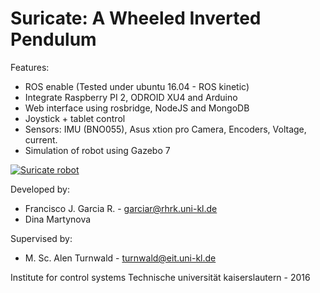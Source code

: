# Suricate: A Wheeled Inverted Pendulum

Features:

- ROS enable (Tested under ubuntu 16.04 - ROS kinetic)
- Integrate Raspberry PI 2, ODROID XU4 and Arduino
- Web interface using rosbridge, NodeJS and MongoDB
- Joystick + tablet control
- Sensors: IMU (BNO055), Asus xtion pro Camera, Encoders, Voltage, current.
- Simulation of robot using Gazebo 7

[![Suricate robot](http://img.youtube.com/vi/Nd9sih3DkKQ/0.jpg)](https://www.youtube.com/watch?v=Nd9sih3DkKQ "Suricate robot")

Developed by:

- Francisco J. Garcia R. - garciar@rhrk.uni-kl.de
- Dina Martynova

Supervised by:
- M. Sc. Alen Turnwald - turnwald@eit.uni-kl.de 


Institute for control systems
Technische universität kaiserslautern - 2016